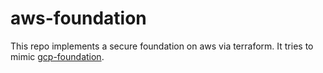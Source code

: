 # aws-foundation

This repo implements a secure foundation on aws via terraform. It tries to mimic [gcp-foundation](https://github.com/rajesh-nitc/gcp-foundation). 